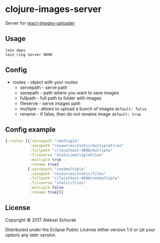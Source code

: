 # clojure-images-server

Server for [react-images-uploader](https://github.com/aleksei0807/react-images-uploader)

## Usage

```
lein deps
lein ring server 9090
```

## Config

- routes - object with your routes
  - servepath - serve path
  - savepath - path where you want to save images
  - fullpath - full path to folder with images
  - fileserve - serve images path
  - multiple - allows to upload a bunch of images `default: false`
  - rename - if false, then do not rename image `default: true`

## Config example

```clojure
{:routes [{:servepath "/multiple"
           :savepath "resources/static/multipleFiles"
           :fullpath "//localhost:9090/multiple"
           :fileserve "static/multipleFiles"
           :multiple true
           :rename true}
          {:servepath "/notmultiple"
           :savepath "resources/static/files"
           :fullpath "//localhost:9090/notmultiple"
           :fileserve "static/files"
           :multiple false
           :rename true}]}
```

## License

Copyright © 2017 Aleksei Schurak

Distributed under the Eclipse Public License either version 1.0 or (at
your option) any later version.
